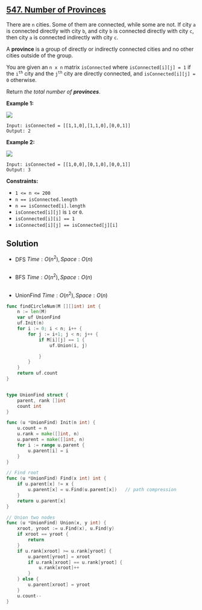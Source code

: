 ## [547. Number of Provinces](https://leetcode.com/problems/number-of-provinces/)


There are `n` cities. Some of them are connected, while some are not. If city `a` is connected directly with city `b`, and city `b` is connected directly with city `c`, then city `a` is connected indirectly with city `c`.

A **province** is a group of directly or indirectly connected cities and no other cities outside of the group.

You are given an `n x n` matrix `isConnected` where `isConnected[i][j] = 1` if the <code>i<sup>th</sup></code> city and the <code>j<sup>th</sup></code> city are directly connected, and `isConnected[i][j] = 0` otherwise.

Return _the total number of **provinces**_.

**Example 1:**

![](https://assets.leetcode.com/uploads/2020/12/24/graph1.jpg)

```
Input: isConnected = [[1,1,0],[1,1,0],[0,0,1]]
Output: 2
```

**Example 2:**

![](https://assets.leetcode.com/uploads/2020/12/24/graph2.jpg)

```
Input: isConnected = [[1,0,0],[0,1,0],[0,0,1]]
Output: 3
```

**Constraints:**

*   `1 <= n <= 200`
*   `n == isConnected.length`
*   `n == isConnected[i].length`
*   `isConnected[i][j]` is `1` or `0`.
*   `isConnected[i][i] == 1`
*   `isConnected[i][j] == isConnected[j][i]`



## Solution

- DFS	$Time: O(n^2), Space: O(n)$ 

```go

```



- BFS	$Time: O(n^2), Space: O(n)$ 

```go

```



- UnionFind	$Time: O(n^2), Space: O(n)$ 

```go
func findCircleNum(M [][]int) int {
    n := len(M)
    var uf UnionFind
    uf.Init(n)
    for i := 0; i < n; i++ {
        for j := i+1; j < n; j++ {
            if M[i][j] == 1 {
                uf.Union(i, j)

            }
        }
    }
    return uf.count
}


type UnionFind struct {
    parent, rank []int
    count int
}

func (u *UnionFind) Init(n int) {
    u.count = n
    u.rank = make([]int, n)
    u.parent = make([]int, n)
    for i := range u.parent {
        u.parent[i] = i
    }
}

// Find root
func (u *UnionFind) Find(x int) int {
    if u.parent[x] != x {
        u.parent[x] = u.Find(u.parent[x])   // path compression
    }
    return u.parent[x]
}

// Union two nodes
func (u *UnionFind) Union(x, y int) {
    xroot, yroot := u.Find(x), u.Find(y)
    if xroot == yroot {
        return
    }
    if u.rank[xroot] >= u.rank[yroot] {
        u.parent[yroot] = xroot
        if u.rank[xroot] == u.rank[yroot] {
            u.rank[xroot]++
        }
    } else {
        u.parent[xroot] = yroot
    }
    u.count--
}
```